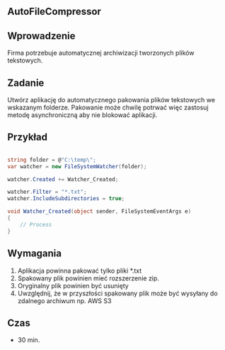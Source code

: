 ## AutoFileCompressor

## Wprowadzenie
Firma potrzebuje automatycznej archiwizacji tworzonych plików tekstowych.

## Zadanie
 Utwórz aplikację do automatycznego pakowania plików tekstowych we wskazanym folderze.
 Pakowanie może chwilę potrwać więc zastosuj metodę asynchroniczną aby nie blokować aplikacji.
 

## Przykład

``` csharp

string folder = @"C:\temp\";
var watcher = new FileSystemWatcher(folder);

watcher.Created += Watcher_Created;

watcher.Filter = "*.txt";
watcher.IncludeSubdirectories = true;

void Watcher_Created(object sender, FileSystemEventArgs e)
{
	// Process
}
```

## Wymagania
1. Aplikacja powinna pakować tylko pliki *.txt
2. Spakowany plik powinien mieć rozszerzenie zip.
3. Oryginalny plik powinien być usunięty
4. Uwzględnij, że w przyszłości spakowany plik może być wysyłany do zdalnego archiwum np. AWS S3


## Czas
- 30 min.
